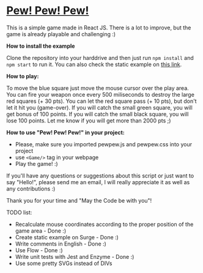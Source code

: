 # [Pew! Pew! Pew!](http://pewpew.surge.sh/)

This is a simple game made in React JS. There is a lot to improve, but the game is already playable and challenging :)

**How to install the example**

Clone the repository into your harddrive and then just run ```npm install``` and ```npm start``` to run it. You can also check the static example on [this link](http://pewpew.surge.sh).

**How to play:**

<p>To move the blue square just move the mouse cursor over the play area. You can fire your weapon once every 500 miliseconds to destroy the large red squares (+ 30 pts).
You can let the red square pass (+ 10 pts), but don't let it hit you (game-over). If you will catch the small green square, you will get bonus of 100 points. If you will catch the small black square, you will lose 100 points. Let me know if you will get more than 2000 pts ;)</p>

**How to use "Pew! Pew! Pew!" in your project:**

- Please, make sure you imported pewpew.js and pewpew.css into your project
- use ```<Game/>``` tag in your webpage
- Play the game! :)

If you'll have any questions or suggestions about this script or just want to say "Hello!", please send me an email, I will really appreciate it as well as any contributions :)

Thank you for your time and "May the Code be with you"!

TODO list:
 - Recalculate mouse coordinates according to the proper position of the game area - Done :)
 - Create static example on Surge - Done :)
 - Write comments in English - Done :)
 - Use Flow - Done :)
 - Write unit tests with Jest and Enzyme - Done :)
 - Use some pretty SVGs instead of DIVs
 





